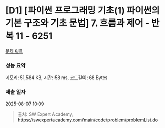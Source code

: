 # [D1] [파이썬 프로그래밍 기초(1) 파이썬의 기본 구조와 기초 문법] 7. 흐름과 제어 - 반복 11 - 6251 

[문제 링크](https://swexpertacademy.com/main/code/problem/problemDetail.do?contestProbId=AWcVEC-K4uADFAU4) 

### 성능 요약

메모리: 51,584 KB, 시간: 58 ms, 코드길이: 68 Bytes

### 제출 일자

2025-08-07 10:09



> 출처: SW Expert Academy, https://swexpertacademy.com/main/code/problem/problemList.do